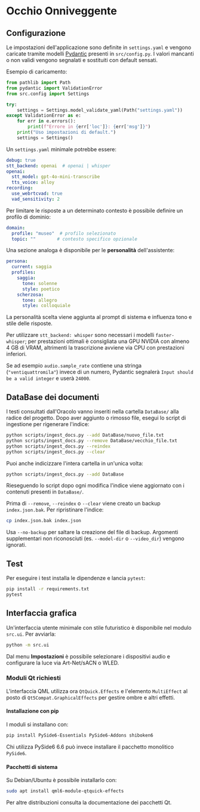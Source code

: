 # Occhio Onniveggente

## Configurazione

Le impostazioni dell'applicazione sono definite in `settings.yaml` e vengono caricate tramite
modelli [Pydantic](https://docs.pydantic.dev/) presenti in `src/config.py`.
I valori mancanti o non validi vengono segnalati e sostituiti con default sensati.

Esempio di caricamento:

```python
from pathlib import Path
from pydantic import ValidationError
from src.config import Settings

try:
    settings = Settings.model_validate_yaml(Path("settings.yaml"))
except ValidationError as e:
    for err in e.errors():
        print(f"Errore in {err['loc']}: {err['msg']}")
    print("Uso impostazioni di default.")
    settings = Settings()
```

Un `settings.yaml` minimale potrebbe essere:

```yaml
debug: true
stt_backend: openai  # openai | whisper
openai:
  stt_model: gpt-4o-mini-transcribe
  tts_voice: alloy
recording:
  use_webrtcvad: true
  vad_sensitivity: 2
```

Per limitare le risposte a un determinato contesto è possibile definire un profilo di dominio:

```yaml
domain:
  profile: "museo"  # profilo selezionato
  topic: ""        # contesto specifico opzionale
```

Una sezione analoga è disponibile per le **personalità** dell'assistente:

```yaml
persona:
  current: saggia
  profiles:
    saggia:
      tone: solenne
      style: poetico
    scherzosa:
      tone: allegro
      style: colloquiale
```

La personalità scelta viene aggiunta al prompt di sistema e influenza tono e stile delle risposte.

Per utilizzare `stt_backend: whisper` sono necessari i modelli
`faster-whisper`; per prestazioni ottimali è consigliata una GPU NVIDIA
con almeno 4 GB di VRAM, altrimenti la trascrizione avviene via CPU con
prestazioni inferiori.

Se ad esempio `audio.sample_rate` contiene una stringa (`"ventiquattromila"`) invece di un
numero, Pydantic segnalerà `Input should be a valid integer` e userà `24000`.

## DataBase dei documenti

I testi consultati dall'Oracolo vanno inseriti nella cartella `DataBase/` alla radice del
progetto. Dopo aver aggiunto o rimosso file, esegui lo script di ingestione per
rigenerare l'indice:

```bash
python scripts/ingest_docs.py --add DataBase/nuovo_file.txt
python scripts/ingest_docs.py --remove DataBase/vecchio_file.txt
python scripts/ingest_docs.py --reindex
python scripts/ingest_docs.py --clear
```

Puoi anche indicizzare l'intera cartella in un'unica volta:

```bash
python scripts/ingest_docs.py --add DataBase
```

Rieseguendo lo script dopo ogni modifica l'indice viene aggiornato con i contenuti
presenti in `DataBase/`.

Prima di `--remove`, `--reindex` o `--clear` viene creato un backup
`index.json.bak`. Per ripristinare l'indice:

```bash
cp index.json.bak index.json
```

Usa `--no-backup` per saltare la creazione del file di backup. Argomenti
supplementari non riconosciuti (es. `--model-dir` o `--video_dir`) vengono
ignorati.

## Test

Per eseguire i test installa le dipendenze e lancia `pytest`:

```bash
pip install -r requirements.txt
pytest
```

## Interfaccia grafica

Un'interfaccia utente minimale con stile futuristico è disponibile nel modulo
`src.ui`. Per avviarla:

```bash
python -m src.ui
```
Dal menu **Impostazioni** è possibile selezionare i dispositivi audio e
configurare la luce via Art-Net/sACN o WLED.



### Moduli Qt richiesti

L'interfaccia QML utilizza ora `QtQuick.Effects` e l'elemento `MultiEffect`
al posto di `Qt5Compat.GraphicalEffects` per gestire ombre e altri effetti.

#### Installazione con pip

I moduli si installano con:

```bash
pip install PySide6-Essentials PySide6-Addons shiboken6
```

Chi utilizza PySide6 6.6 può invece installare il pacchetto monolitico
`PySide6`.

#### Pacchetti di sistema

Su Debian/Ubuntu è possibile installarlo con:

```bash
sudo apt install qml6-module-qtquick-effects
```

Per altre distribuzioni consulta la documentazione dei pacchetti Qt.


